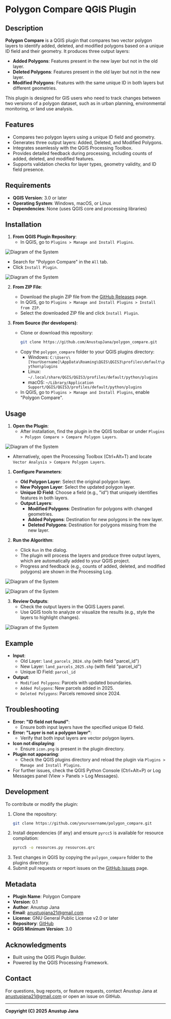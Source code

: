 # Polygon Compare QGIS Plugin

## Description
**Polygon Compare** is a QGIS plugin that compares two vector polygon layers to identify added, deleted, and modified polygons based on a unique ID field and their geometry. It produces three output layers:
- **Added Polygons**: Features present in the new layer but not in the old layer.
- **Deleted Polygons**: Features present in the old layer but not in the new layer.
- **Modified Polygons**: Features with the same unique ID in both layers but different geometries.

This plugin is designed for GIS users who need to track changes between two versions of a polygon dataset, such as in urban planning, environmental monitoring, or land use analysis.

## Features
- Compares two polygon layers using a unique ID field and geometry.
- Generates three output layers: Added, Deleted, and Modified Polygons.
- Integrates seamlessly with the QGIS Processing Toolbox.
- Provides detailed feedback during processing, including counts of added, deleted, and modified features.
- Supports validation checks for layer types, geometry validity, and ID field presence.

## Requirements
- **QGIS Version**: 3.0 or later
- **Operating System**: Windows, macOS, or Linux
- **Dependencies**: None (uses QGIS core and processing libraries)

## Installation
1. **From QGIS Plugin Repository**:
   - In QGIS, go to `Plugins > Manage and Install Plugins`.

![Diagram of the System](https://github.com/AnustupJana/PolygonCompare-plugin/blob/main/doc/1st_Plugin.png?raw=true)
   - Search for "Polygon Compare" in the `All` tab.
   - Click `Install Plugin`.
     
![Diagram of the System](https://github.com/AnustupJana/PolygonCompare-plugin/blob/main/doc/2nd_Install.png?raw=true)
     

2. **From ZIP File**:
   - Download the plugin ZIP file from the [GitHub Releases](https://github.com/AnustupJana/polygon_compare/releases) page.
   - In QGIS, go to `Plugins > Manage and Install Plugins > Install from ZIP`.
   - Select the downloaded ZIP file and click `Install Plugin`.

3. **From Source (for developers)**:
   - Clone or download this repository:
     ```bash
     git clone https://github.com/AnustupJana/polygon_compare.git
     ```
   - Copy the `polygon_compare` folder to your QGIS plugins directory:
     - Windows: `C:\Users\[YourUsername]\AppData\Roaming\QGIS\QGIS3\profiles\default\python\plugins`
     - Linux: `~/.local/share/QGIS/QGIS3/profiles/default/python/plugins`
     - macOS: `~/Library/Application Support/QGIS/QGIS3/profiles/default/python/plugins`
   - In QGIS, go to `Plugins > Manage and Install Plugins`, enable "Polygon Compare".


## Usage
1. **Open the Plugin**:
   - After installation, find the plugin in the QGIS toolbar or under `Plugins > Polygon Compare > Compare Polygon Layers`.

![Diagram of the System](https://github.com/AnustupJana/PolygonCompare-plugin/blob/main/doc/3rd_Show_Plugin.png?raw=true)

   - Alternatively, open the Processing Toolbox (Ctrl+Alt+T) and locate `Vector Analysis > Compare Polygon Layers`.

1. **Configure Parameters**:
   - **Old Polygon Layer**: Select the original polygon layer.
   - **New Polygon Layer**: Select the updated polygon layer.
   - **Unique ID Field**: Choose a field (e.g., "id") that uniquely identifies features in both layers.
   - **Output Layers**:
     - **Modified Polygons**: Destination for polygons with changed geometries.
     - **Added Polygons**: Destination for new polygons in the new layer.
     - **Deleted Polygons**: Destination for polygons missing from the new layer.

2. **Run the Algorithm**:
   - Click `Run` in the dialog.
   - The plugin will process the layers and produce three output layers, which are automatically added to your QGIS project.
   - Progress and feedback (e.g., counts of added, deleted, and modified polygons) are shown in the Processing Log.
  
![Diagram of the System](https://github.com/AnustupJana/PolygonCompare-plugin/blob/main/doc/4th_Run_Plugin.png?raw=true)

![Diagram of the System](https://github.com/AnustupJana/PolygonCompare-plugin/blob/main/doc/5th_Get_Output.png?raw=true)

3. **Review Outputs**:
   - Check the output layers in the QGIS Layers panel.
   - Use QGIS tools to analyze or visualize the results (e.g., style the layers to highlight changes).

![Diagram of the System](https://github.com/AnustupJana/PolygonCompare-plugin/blob/main/doc/6th_Check_Output.png?raw=true)

## Example
- **Input**:
  - Old Layer: `land_parcels_2024.shp` (with field "parcel_id")
  - New Layer: `land_parcels_2025.shp` (with field "parcel_id")
  - Unique ID Field: `parcel_id`
- **Output**:
  - `Modified Polygons`: Parcels with updated boundaries.
  - `Added Polygons`: New parcels added in 2025.
  - `Deleted Polygons`: Parcels removed since 2024.

## Troubleshooting
- **Error: "ID field not found"**:
  - Ensure both input layers have the specified unique ID field.
- **Error: "Layer is not a polygon layer"**:
  - Verify that both input layers are vector polygon layers.
- **Icon not displaying**:
  - Ensure `icon.png` is present in the plugin directory.
- **Plugin not appearing**:
  - Check the QGIS plugins directory and reload the plugin via `Plugins > Manage and Install Plugins`.
- For further issues, check the QGIS Python Console (Ctrl+Alt+P) or Log Messages panel (View > Panels > Log Messages).

## Development
To contribute or modify the plugin:
1. Clone the repository:
   ```bash
   git clone https://github.com/yourusername/polygon_compare.git
   ```
2. Install dependencies (if any) and ensure `pyrcc5` is available for resource compilation:
   ```bash
   pyrcc5 -o resources.py resources.qrc
   ```
3. Test changes in QGIS by copying the `polygon_compare` folder to the plugins directory.
4. Submit pull requests or report issues on the [GitHub Issues](https://github.com/AnustupJana/polygon_compare/issues) page.

## Metadata
- **Plugin Name**: Polygon Compare
- **Version**: 0.1
- **Author**: Anustup Jana
- **Email**: anustupjana21@gmail.com
- **License**: GNU General Public License v2.0 or later
- **Repository**: [GitHub](https://github.com/AnustupJana/polygon_compare)
- **QGIS Minimum Version**: 3.0

## Acknowledgments
- Built using the QGIS Plugin Builder.
- Powered by the QGIS Processing Framework.

## Contact
For questions, bug reports, or feature requests, contact Anustup Jana at [anustupjana21@gmail.com](mailto:anustupjana21@gmail.com) or open an issue on GitHub.

---
**Copyright (C) 2025 Anustup Jana**
